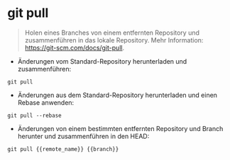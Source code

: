# git pull

> Holen eines Branches von einem entfernten Repository und zusammenführen in das lokale Repository.
> Mehr Information: <https://git-scm.com/docs/git-pull>.

- Änderungen vom Standard-Repository herunterladen und zusammenführen:

`git pull`

- Änderungen aus dem Standard-Repository herunterladen und einen Rebase anwenden:

`git pull --rebase`

- Änderungen von einem bestimmten entfernten Repository und Branch herunter und zusammenführen in den HEAD:

`git pull {{remote_name}} {{branch}}`
